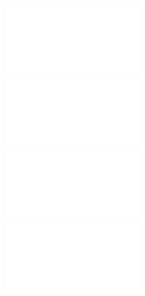 ![@](steps/_.c63058f7.md)

![@](steps/file.63cda1be.md)

![@](steps/file.d7c4165a.md)

![@](steps/prompt.c7cd707e.md)